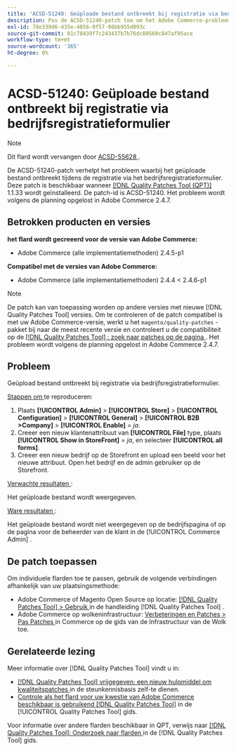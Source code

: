 ```yaml
---
title: 'ACSD-51240: Geüploade bestand ontbreekt bij registratie via bedrijfsregistratieformulier'
description: Pas de ACSD-51240-patch toe om het Adobe Commerce-probleem op te lossen waarbij het geüploade bestand ontbreekt tijdens de registratie via het bedrijfsregistratieformulier.
exl-id: 78e339d6-435e-4856-9f57-98bb955d093c
source-git-commit: 81c78439f7c243437b7b76dc80560c847af95ace
workflow-type: tm+mt
source-wordcount: '365'
ht-degree: 0%

---
```


# ACSD-51240: Geüploade bestand ontbreekt bij registratie via bedrijfsregistratieformulier

>[!NOTE]
>
>Dit flard wordt vervangen door [ ACSD-55628 ](/help/tools/quality-patches-tool/patches-available-in-qpt/v1-1-42/acsd-55628-upload-file-company-registration-form-replace-file-customer-attribute-storefront.md).

De ACSD-51240-patch verhelpt het probleem waarbij het geüploade bestand ontbreekt tijdens de registratie via het bedrijfsregistratieformulier. Deze patch is beschikbaar wanneer [[!DNL Quality Patches Tool (QPT)] ](https://experienceleague.adobe.com/en/docs/commerce-knowledge-base/kb/announcements/commerce-announcements/magento-quality-patches-released-new-tool-to-self-serve-quality-patches) 1.1.33 wordt geïnstalleerd. De patch-id is ACSD-51240. Het probleem wordt volgens de planning opgelost in Adobe Commerce 2.4.7.

## Betrokken producten en versies

**het flard wordt gecreeerd voor de versie van Adobe Commerce:**

* Adobe Commerce (alle implementatiemethoden) 2.4.5-p1

**Compatibel met de versies van Adobe Commerce:**

* Adobe Commerce (alle implementatiemethoden) 2.4.4 &lt; 2.4.6-p1

>[!NOTE]
>
>De patch kan van toepassing worden op andere versies met nieuwe [!DNL Quality Patches Tool] versies. Om te controleren of de patch compatibel is met uw Adobe Commerce-versie, werkt u het `magento/quality-patches` -pakket bij naar de meest recente versie en controleert u de compatibiliteit op de [[!DNL Quality Patches Tool] : zoek naar patches op de pagina ](<https://experienceleague.adobe.com/tools/commerce-quality-patches/index.html>) . Het probleem wordt volgens de planning opgelost in Adobe Commerce 2.4.7.

## Probleem

Geüpload bestand ontbreekt bij registratie via bedrijfsregistratieformulier.

<u> Stappen om </u> te reproduceren:

1. Plaats **[!UICONTROL Admin]** > **[!UICONTROL Store]** > **[!UICONTROL Configuration]** > **[!UICONTROL General]** > **[!UICONTROL B2B >Company]** > **[!UICONTROL Enable]** = *ja*.
1. Creeer een nieuw klantenattribuut van **[!UICONTROL File]** type, plaats **[!UICONTROL Show in StoreFront]** = *ja*, en selecteer **[!UICONTROL all forms]**.
1. Creeer een nieuw bedrijf op de Storefront en upload een beeld voor het nieuwe attribuut.
Open het bedrijf en de admin gebruiker op de Storefront.

<u> Verwachte resultaten </u>:

Het geüploade bestand wordt weergegeven.

<u> Ware resultaten </u>:

Het geüploade bestand wordt niet weergegeven op de bedrijfspagina of op de pagina voor de beheerder van de klant in de [!UICONTROL Commerce Admin] .

## De patch toepassen

Om individuele flarden toe te passen, gebruik de volgende verbindingen afhankelijk van uw plaatsingsmethode:

* Adobe Commerce of Magento Open Source op locatie: [[!DNL Quality Patches Tool]  > Gebruik ](/help/tools/quality-patches-tool/usage.md) in de handleiding [!DNL Quality Patches Tool] .
* Adobe Commerce op wolkeninfrastructuur: [ Verbeteringen en Patches > Pas Patches ](https://experienceleague.adobe.com/docs/commerce-cloud-service/user-guide/develop/upgrade/apply-patches.html) in Commerce op de gids van de Infrastructuur van de Wolk toe.

## Gerelateerde lezing

Meer informatie over [!DNL Quality Patches Tool] vindt u in:

* [[!DNL Quality Patches Tool]  vrijgegeven: een nieuw hulpmiddel om kwaliteitspatches ](https://experienceleague.adobe.com/en/docs/commerce-knowledge-base/kb/announcements/commerce-announcements/magento-quality-patches-released-new-tool-to-self-serve-quality-patches) in de steunkennisbasis zelf-te dienen.
* [ Controle als het flard voor uw kwestie van Adobe Commerce beschikbaar is gebruikend  [!DNL Quality Patches Tool]](/help/tools/quality-patches-tool/patches-available-in-qpt/check-patch-for-magento-issue-with-magento-quality-patches.md) in de [!UICONTROL Quality Patches Tool] gids.


Voor informatie over andere flarden beschikbaar in QPT, verwijs naar [[!DNL Quality Patches Tool]: Onderzoek naar flarden ](https://experienceleague.adobe.com/tools/commerce-quality-patches/index.html) in de [!DNL Quality Patches Tool] gids.

